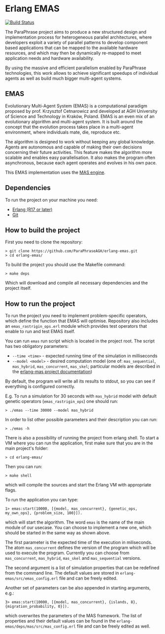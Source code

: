 [travis]: https://travis-ci.org/erlang-mas/emas

# Erlang EMAS

[![Build Status](https://travis-ci.org/erlang-mas/emas.svg?branch=master)][travis]

The ParaPhrase project aims to produce a new structured design and implementation process for heterogeneous parallel architectures, where developers exploit a variety of parallel patterns to develop component based applications that can be mapped to the available hardware resources, and which may then be dynamically re-mapped to meet application needs and hardware availability.

By using the massive and efficient parallelism enabled by ParaPhrase technologies, this work allows to achieve significant speedups of individual agents as well as build much bigger multi-agent systems.

## EMAS

Evolutionary Multi-Agent System (EMAS) is a computational paradigm proposed by prof. Krzysztof Cetnarowicz and developed at AGH University of Science and Technology in Kraków, Poland. EMAS is an even mix of an evolutionary algorithm and multi-agent system. It is built around the concept that the evolution process takes place in a multi-agent environment, where individuals mate, die, reproduce etc.

The algorithm is designed to work without keeping any global knowledge. Agents are autonomous and capable of making their own decisions concerning their future activities. This feature makes the algorithm more scalable and enables easy parallelisation. It also makes the program often asynchronous, because each agent operates and evolves in his own pace.

This EMAS implementation uses the [MAS engine](https://github.com/ParaPhraseAGH/erlang-mas).

## Dependencies

To run the project on your machine you need:

* [Erlang (R17 or later)](http://www.erlang.org/)
* [Git](http://git-scm.com/)

## How to build the project

First you need to clone the repository:

    > git clone https://github.com/ParaPhraseAGH/erlang-emas.git
    > cd erlang-emas/

To build the project you should use the Makefile command:

    > make deps

Which will download and compile all necessary dependencies and the project itself.

## How to run the project

To run the project you need to implement problem-specific operators, which define the function that EMAS will optimise. Repository also includes an `emas_rastrigin_ops.erl` module which provides test operators that enable to run and test EMAS itself.


You can run `emas` run script which is located in the project root. The script has two obligatory parameters:

* `--time <time>` - expected running time of the simulation in milliseconds
* `--model <model>` - desired computation model (one of: `mas_sequential`, `mas_hybrid`, `mas_concurrent`, `mas_skel`; particular models are described in the [erlang-mas project documentation](https://github.com/ParaPhraseAGH/erlang-mas/wiki/MAS-Engines))

By default, the program will write all its results to stdout, so you can see if everything is configured correctly.

E.g. To run a simulation for 30 seconds with `mas_hybrid` model with default genetic operators (`emas_rastrigin_ops`) one should run:

    > ./emas --time 30000 --model mas_hybrid

In order to list other possible parameters and their description you can run:

    > ./emas -h


There is also a possibility of running the project from erlang shell.
To start a VM where you can run the application, first make sure that you are in the main project's folder:

    > cd erlang-emas/

Then you can run:

    > make shell

which will compile the sources and start the Erlang VM with appropriate flags.

To run the application you can type:

    1> emas:start(10000, [{model, mas_concurrent}, {genetic_ops, my_own_ops}, {problem_size, 100}]).

which will start the algorithm. The word `emas` is the name of the main module of our usecase. You can choose to implement a new one, which should be started in the same way as shown above.

The first parameter is the expected time of the execution in miliseconds.
The atom `mas_concurrent` defines the version of the program which will be used to execute the program. Currently you can choose from `mas_concurrent`, `mas_hybrid`, `mas_skel` and `mas_sequential` versions.

The second argument is a list of simulation properties that can be redefined from the command line. The default values are stored in `erlang-emas/src/emas_config.erl` file and can be freely edited.

Another set of parameters can be also appended in starting arguments, e.g.:

    3> emas:start(10000, [{model, mas_concurrent}, {islands, 8}, {migration_probability, 0}]).

which overwrites the parameters of the MAS framework. The list of properties and their default values can be found in the `erlang-emas/deps/mas/src/mas_config.erl` file and can be freely edited as well.
